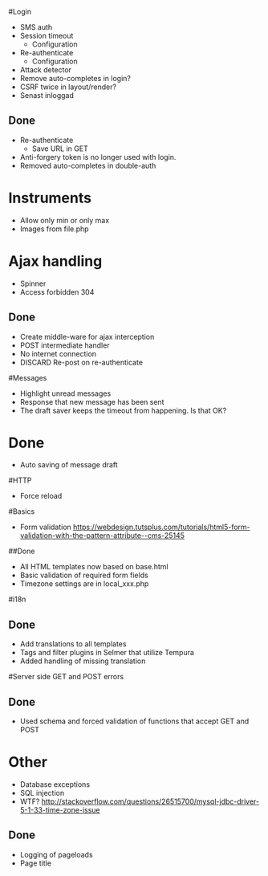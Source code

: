 #Login

 - SMS auth
 - Session timeout
    - Configuration
 - Re-authenticate
    - Configuration
 - Attack detector
 - Remove auto-completes in login?
 - CSRF twice in layout/render?
 - Senast inloggad

## Done
 - Re-authenticate
    - Save URL in GET
 - Anti-forgery token is no longer used with login.
 - Removed auto-completes in double-auth
 
 
 

# Instruments
- Allow only min or only max
- Images from file.php

# Ajax handling
- Spinner
- Access forbidden 304

## Done
- Create middle-ware for ajax interception
- POST intermediate handler
- No internet connection
- DISCARD Re-post on re-authenticate
 
 
 
 
#Messages

- Highlight unread messages
- Response that new message has been sent
- The draft saver keeps the timeout from happening. Is that OK?

# Done
- Auto saving of message draft



#HTTP
 - Force reload



#Basics
- Form validation https://webdesign.tutsplus.com/tutorials/html5-form-validation-with-the-pattern-attribute--cms-25145

##Done 
- All HTML templates now based on base.html
- Basic validation of required form fields
- Timezone settings are in local_xxx.php


#i18n
 
## Done
- Add translations to all templates
- Tags and filter plugins in Selmer that utilize Tempura
- Added handling of missing translation


#Server side GET and POST errors

## Done
- Used schema and forced validation of functions that accept GET and POST

# Other
 - Database exceptions
 - SQL injection
 - WTF? http://stackoverflow.com/questions/26515700/mysql-jdbc-driver-5-1-33-time-zone-issue
 
## Done
- Logging of pageloads
- Page title
